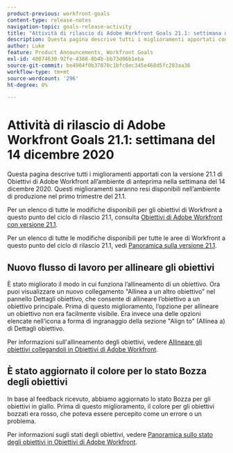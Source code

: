 ```yaml
---
product-previous: workfront-goals
content-type: release-notes
navigation-topic: goals-release-activity
title: "Attività di rilascio di Adobe Workfront Goals 21.1: settimana del 14 dicembre 2020"
description: Questa pagina descrive tutti i miglioramenti apportati con la versione 21.1 di Obiettivi di Adobe Workfront all’ambiente di anteprima nella settimana del 14 dicembre 2020. Questi miglioramenti saranno resi disponibili nell’ambiente di produzione nel primo trimestre del 21.1.
author: Luke
feature: Product Announcements, Workfront Goals
exl-id: 40074630-92fe-4388-8b4b-bb73d06b1eba
source-git-commit: be4904f0b37870c1bfc8ec345e468d5fc283aa36
workflow-type: tm+mt
source-wordcount: '296'
ht-degree: 0%

---
```


# Attività di rilascio di Adobe Workfront Goals 21.1: settimana del 14 dicembre 2020

Questa pagina descrive tutti i miglioramenti apportati con la versione 21.1 di Obiettivi di Adobe Workfront all’ambiente di anteprima nella settimana del 14 dicembre 2020. Questi miglioramenti saranno resi disponibili nell’ambiente di produzione nel primo trimestre del 21.1.

Per un elenco di tutte le modifiche disponibili per gli obiettivi di Workfront a questo punto del ciclo di rilascio 21.1, consulta [Obiettivi di Adobe Workfront con versione 21.1](../../../../product-announcements/product-releases/goals-release-activity/goals-release-21-1.md).

Per un elenco di tutte le modifiche disponibili per tutte le aree di Workfront a questo punto del ciclo di rilascio 21.1, vedi [Panoramica sulla versione 21.1](../../../../product-announcements/product-releases/21.1-release-activity/21-1-release-overview.md).

## Nuovo flusso di lavoro per allineare gli obiettivi

È stato migliorato il modo in cui funziona l’allineamento di un obiettivo. Ora puoi visualizzare un nuovo collegamento &quot;Allinea a un altro obiettivo&quot; nel pannello Dettagli obiettivo, che consente di allineare l’obiettivo a un obiettivo principale. Prima di questo miglioramento, l’opzione per allineare un obiettivo non era facilmente visibile. Era invece una delle opzioni elencate nell’icona a forma di ingranaggio della sezione &quot;Align to&quot; (Allinea a) di Dettagli obiettivo.

Per informazioni sull&#39;allineamento degli obiettivi, vedere [Allineare gli obiettivi collegandoli in Obiettivi di Adobe Workfront](../../../../workfront-goals/goal-alignment/align-goals-by-connecting-them.md).

## È stato aggiornato il colore per lo stato Bozza degli obiettivi

In base al feedback ricevuto, abbiamo aggiornato lo stato Bozza per gli obiettivi in giallo. Prima di questo miglioramento, il colore per gli obiettivi bozzati era rosso, che poteva essere percepito come un errore o un problema.

Per informazioni sugli stati degli obiettivi, vedere [Panoramica sullo stato degli obiettivi in Obiettivi di Adobe Workfront](../../../../workfront-goals/goal-management/goal-status-overview.md).

